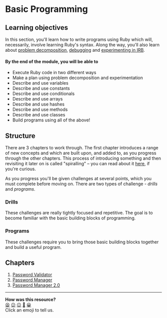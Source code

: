 # Basic Programming

## Learning objectives

<!-- OMITTED -->

In this section, you'll learn how to write programs using Ruby which will, necessarily, involve learning Ruby's syntax. Along the way, you'll also learn about [problem decomposition](link), [debugging](link) and [experimenting in IRB](link).

#### By the end of the module, you will be able to

- Execute Ruby code in two different ways
- Make a plan using problem decomposition and experimentation
- Describe and use variables
- Describe and use constants
- Describe and use conditionals
- Describe and use arrays
- Describe and use hashes
- Describe and use methods
- Describe and use classes
- Build programs using all of the above!

## Structure

There are 3 chapters to work through. The first chapter introduces a range of new concepts and which are built upon, and added to, as you progress through the other chapters. This process of introducing something and then revisiting it later on is called "spiralling" – you can read about it [here](./pills/spiralling.md), if you're curious.

As you progress you'll be given challenges at several points, which you must complete before moving on. There are two types of challenge - _drills_ and _programs_.

### Drills

These challenges are really tightly focused and repetitive. The goal is to become familiar with the basic building blocks of programming.
### Programs

These challenges require you to bring those basic building blocks together and build a useful program.
## Chapters

1. [Password Validator](./chapter1/README.md)
2. [Password Manager](./chapter2/README.md)
3. [Password Manager 2.0](./chapter3/README.md)


<!-- BEGIN GENERATED SECTION DO NOT EDIT -->

---

**How was this resource?**  
[😫](https://airtable.com/shrUJ3t7KLMqVRFKR?prefill_Repository=makersacademy/ruby_foundations&prefill_File=README.md&prefill_Sentiment=😫) [😕](https://airtable.com/shrUJ3t7KLMqVRFKR?prefill_Repository=makersacademy/ruby_foundations&prefill_File=README.md&prefill_Sentiment=😕) [😐](https://airtable.com/shrUJ3t7KLMqVRFKR?prefill_Repository=makersacademy/ruby_foundations&prefill_File=README.md&prefill_Sentiment=😐) [🙂](https://airtable.com/shrUJ3t7KLMqVRFKR?prefill_Repository=makersacademy/ruby_foundations&prefill_File=README.md&prefill_Sentiment=🙂) [😀](https://airtable.com/shrUJ3t7KLMqVRFKR?prefill_Repository=makersacademy/ruby_foundations&prefill_File=README.md&prefill_Sentiment=😀)  
Click an emoji to tell us.

<!-- END GENERATED SECTION DO NOT EDIT -->
